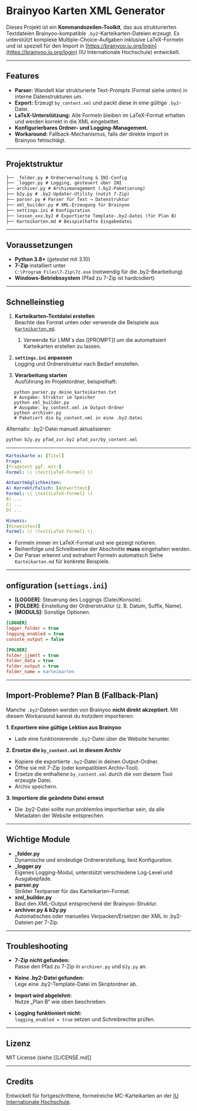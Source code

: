 # Brainyoo Karten XML Generator

Dieses Projekt ist ein **Kommandozeilen-Toolkit**, das aus strukturierten Textdateien Brainyoo-kompatible `.by2`-Karteikarten-Dateien erzeugt. Es unterstützt komplexe Multiple-Choice-Aufgaben inklusive LaTeX-Formeln und ist speziell für den Import in [https://brainyoo.iu.org/login](https://brainyoo.iu.org/login) (IU Internationale Hochschule) entwickelt.

---

## Features

- **Parser:** Wandelt klar strukturierte Text-Prompts (Format siehe unten) in interne Datenstrukturen um.
- **Export:** Erzeugt `by_content.xml` und packt diese in eine gültige `.by2`-Datei.
- **LaTeX-Unterstützung:** Alle Formeln bleiben im LaTeX-Format erhalten und werden korrekt in die XML eingebettet.
- **Konfigurierbares Ordner- und Logging-Management.**
- **Workaround:** Fallback-Mechanismus, falls der direkte Import in Brainyoo fehlschlägt.

---

## Projektstruktur
```md
├── _folder.py # Ordnerverwaltung & INI-Config  
├── _logger.py # Logging, gesteuert über INI  
├── archiver.py # Archivmanagement (.by2-Paketierung)  
├── b2y.py # .by2-Updater-Utility (nutzt 7-Zip)  
├── parser.py # Parser für Text → Datenstruktur  
├── xml_builder.py # XML-Erzeugung für Brainyoo  
├── settings.ini # Konfiguration  
├── lesson_xxx.by2 # Exportierte Template-.by2-Datei (für Plan B)  
├── Karteikarten.md # Beispielhafte Eingabedatei
```

---
## Voraussetzungen

- **Python 3.8+** (getestet mit 3.10)
- **7-Zip** installiert unter  
  `C:\Program Files\7-Zip\7z.exe` (notwendig für die .by2-Bearbeitung)
- **Windows-Betriebssystem** (Pfad zu 7-Zip ist hardcodiert)

---
## Schnelleinstieg

1. **Karteikarten-Textdatei erstellen**  
   Beachte das Format unten oder verwende die Beispiele aus [`Karteikarten.md`](Karteikarten.md).
	1. Verwende für LMM´s das [[PROMPT]] um die automatisiert Karteikarten erstellen zu lassen.

3. **`settings.ini` anpassen**  
   Logging und Ordnerstruktur nach Bedarf einstellen.

4. **Verarbeitung starten**  
   Ausführung im Projektordner, beispielhaft:

```Sh
   python parser.py deine_karteikarten.txt
   # Ausgabe: Struktur im Speicher
   python xml_builder.py
   # Ausgabe: by_content.xml im Output-Ordner
   python archiver.py
   # Paketiert die by_content.xml in eine .by2-Datei
```


Alternativ: .by2-Datei manuell aktualisieren:
```sh
python b2y.py pfad_zur.by2 pfad_zur/by_content.xml
```

---
```yaml
Karteikarte x: [Titel]
Frage:
[Fragetext ggf. mit:]
Formel: \( \text{LaTeX-Formel} \)

Antwortmöglichkeiten:
A) Korrekt/Falsch: [Antworttext]
Formel: \( \text{LaTeX-Formel} \)
B) ...
C) ...
D) ...

Hinweis:
[Hinweistext]
Formel: \( \text{LaTeX-Formel} \)

```

- Formeln immer im LaTeX-Format und wie gezeigt notieren.
- Reihenfolge und Schreibweise der Abschnitte **muss** eingehalten werden.
- Der Parser erkennt und extrahiert Formeln automatisch
Siehe `Karteikarten.md` für konkrete Beispiele.
---
## onfiguration (`settings.ini`)
- **[LOGGER]**: Steuerung des Loggings (Datei/Konsole).
- **[FOLDER]**: Einstellung der Ordnerstruktur (z. B. Datum, Suffix, Name).
- **[MODULS]**: Sonstige Optionen.

```ini
[LOGGER]
logger_folder = true
logging_enabled = true
console_output = false

[FOLDER]
folder_jjmmtt = true
folder_data = true
folder_output = true
folder_name = karteikarten
```

---
## Import-Probleme? Plan B (Fallback-Plan)

Manche `.by2`-Dateien werden von Brainyoo **nicht direkt akzeptiert**. Mit diesem Workaround kannst du trotzdem importieren:

**1. Exportiere eine gültige Lektion aus Brainyoo**
- Lade eine funktionierende `.by2`-Datei über die Website herunter.

**2. Ersetze die `by_content.xml` in diesem Archiv**
- Kopiere die exportierte `.by2`-Datei in deinen Output-Ordner.
- Öffne sie mit 7-Zip (oder kompatiblem Archiv-Tool).
- Ersetze die enthaltene `by_content.xml` durch die von diesem Tool erzeugte Datei.
- Archiv speichern.

**3. Importiere die geändete Datei erneut**
- Die .by2-Datei sollte nun problemlos importierbar sein, da alle Metadaten der Website entsprechen.

---
## Wichtige Module
- **_folder.py**  
    Dynamische und eindeutige Ordnererstellung, liest Konfiguration.
- **_logger.py**  
    Eigenes Logging-Modul, unterstützt verschiedene Log-Level und Ausgabepfade.
- **parser.py**  
    Strikter Textparser für das Karteikarten-Format.
- **xml_builder.py**  
    Baut den XML-Output entsprechend der Brainyoo-Struktur.
- **archiver.py & b2y.py**  
    Automatisches oder manuelles Verpacken/Ersetzen der XML in .by2-Dateien per 7-Zip.
---
## Troubleshooting

- **7-Zip nicht gefunden:**  
    Passe den Pfad zu 7-Zip in `archiver.py` und `b2y.py` an.
    
- **Keine .by2-Datei gefunden:**  
    Lege eine .by2-Template-Datei im Skriptordner ab.
    
- **Import wird abgelehnt:**  
    Nutze „Plan B“ wie oben beschrieben.
    
- **Logging funktioniert nicht:**  
    `logging_enabled = true` setzen und Schreibrechte prüfen.
    
---
## Lizenz
MIT License (siehe [[LICENSE.md]]

---
## Credits
Entwickelt für fortgeschrittene, formelreiche MC-Karteikarten an der [IU Internationale Hochschule](https://iu.org/).